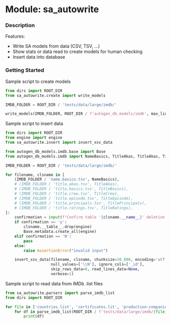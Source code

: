 # Module: sa_autowrite

### Description

Features:
- Write SA models from data (CSV, TSV, ...)
- Show stats or data read to create models for human checking
- Insert data into database

### Getting Started

Sample script to create models

```python
from dirs import ROOT_DIR
from sa_autowrite.create import write_models

IMDB_FOLDER = ROOT_DIR / 'tests/data/large/imdb/'

write_models(IMDB_FOLDER, ROOT_DIR / f'autogen_db_models/imdb', max_lines=10000)
```

Sample script to insert data
```python
from dirs import ROOT_DIR
from engine import engine
from sa_autowrite.insert import insert_xsv_data

from autogen_db_models.imdb.base import Base
from autogen_db_models.imdb import NameBasics, TitleAkas, TitleAkas, TitleBasics, TitleBasics, TitleCrew, TitleEpisode, TitlePrincipals, TitleRatings

IMDB_FOLDER = ROOT_DIR / 'tests/data/large/imdb/'

for filename, clsname in [
    (IMDB_FOLDER / 'name.basics.tsv', NameBasics),
    # (IMDB_FOLDER / 'title.akas.tsv', TitleAkas),
    # (IMDB_FOLDER / 'title.basics.tsv', TitleBasics),
    # (IMDB_FOLDER / 'title.crew.tsv', TitleCrew),
    # (IMDB_FOLDER / 'title.episode.tsv', TitleEpisode),
    # (IMDB_FOLDER / 'title.principals.tsv', TitlePrincipals),
    # (IMDB_FOLDER / 'title.ratings.tsv', TitleRatings),
]:
    confirmation = input(f"Confirm table '{clsname.__name__}' deletion (y/N): ")
    if confirmation == 'y':
        clsname.__table__.drop(engine)
        Base.metadata.create_all(engine)
    elif confirmation == 'N':
        pass
    else:
        raise AssertionError("invalid input")

    insert_xsv_data(filename, clsname, chunksize=20_000, encoding='utf-8',
                    null_values=['\\N'], ignore_cols=['_id'],
                    skip_rows_data=0, read_lines_data=None,
                    verbose=1)
```

Sample script to read data from IMDb .list files
```python
from sa_autowrite.parsers import parse_imdb_list
from dirs import ROOT_DIR

for file in ['countries.list', 'certificates.lit', 'production-companies.list']:
    for df in parse_imdb_list(ROOT_DIR / f'tests/data/large/imdb/{file}', encoding='windows-1252', chunksize=10000):
        print(df)
```
